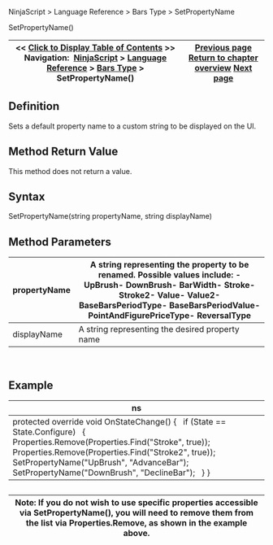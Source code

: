 ﻿
NinjaScript \> Language Reference \> Bars Type \> SetPropertyName

SetPropertyName()

| \<\< [Click to Display Table of Contents](setpropertyname2.md) \>\> **Navigation:**     [NinjaScript](ninjascript-1.md) \> [Language Reference](language_reference_wip-1.md) \> [Bars Type](bars_type-1.md) \> SetPropertyName() | [Previous page](removelastbar-1.md) [Return to chapter overview](bars_type-1.md) [Next page](barstype_sessioniterator-1.md) |
| --- | --- |
## Definition
Sets a default property name to a custom string to be displayed on the UI. 
 
## Method Return Value
This method does not return a value.
 
## Syntax
SetPropertyName(string propertyName, string displayName)
## 
## 
## Method Parameters

| propertyName | A string representing the property to be renamed. Possible values include: - UpBrush- DownBrush- BarWidth- Stroke- Stroke2- Value- Value2- BaseBarsPeriodType- BaseBarsPeriodValue- PointAndFigurePriceType- ReversalType |
| --- | --- |
| displayName | A string representing the desired property name |
 
## 
## Example

| ns |
| --- |
| protected override void OnStateChange() {    if (State \=\= State.Configure)    {        Properties.Remove(Properties.Find("Stroke", true));        Properties.Remove(Properties.Find("Stroke2", true));          SetPropertyName("UpBrush", "AdvanceBar");        SetPropertyName("DownBrush", "DeclineBar");    } } |
## 
## 

| Note: If you do not wish to use specific properties accessible via SetPropertyName(), you will need to remove them from the list via Properties.Remove, as shown in the example above. |
| --- |
